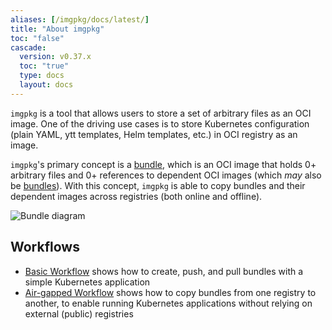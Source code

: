 ```yaml
---
aliases: [/imgpkg/docs/latest/]
title: "About imgpkg"
toc: "false"
cascade:
  version: v0.37.x
  toc: "true"
  type: docs
  layout: docs
---
```


`imgpkg` is a tool that allows users to store a set of arbitrary files as an OCI image. One of the driving use cases is to store Kubernetes configuration (plain YAML, ytt templates, Helm templates, etc.) in OCI registry as an image.

`imgpkg`'s primary concept is a [bundle](resources.md#bundle), which is an OCI image that holds 0+ arbitrary files and 0+ references to dependent OCI images (which *may* also be [bundles](resources.md/#nested-bundle)). With this concept, `imgpkg` is able to copy bundles and their dependent images across registries (both online and offline).

![Bundle diagram](/images/imgpkg/bundle-diagram.png)

## Workflows

- [Basic Workflow](basic-workflow.md) shows how to create, push, and pull bundles with a simple Kubernetes application
- [Air-gapped Workflow](air-gapped-workflow.md) shows how to copy bundles from one registry to another, to enable running Kubernetes applications without relying on external (public) registries
